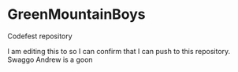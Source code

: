 # GreenMountainBoys
Codefest repository

I am editing this to so I can confirm that I can push to this repository. Swaggo
Andrew is a goon
